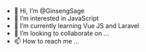- 👋 Hi, I’m @GinsengSage
- 👀 I’m interested in JavaScript
- 🌱 I’m currently learning Vue JS and Laravel
- 💞️ I’m looking to collaborate on ...
- 📫 How to reach me ...

<!---
GinsengSage/GinsengSage is a ✨ special ✨ repository because its `README.md` (this file) appears on your GitHub profile.
You can click the Preview link to take a look at your changes.
--->
